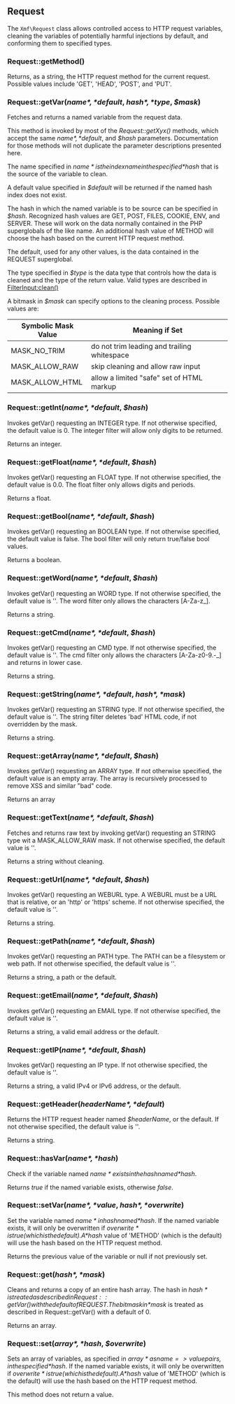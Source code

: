 ## Request

The `Xmf\Request` class allows controlled access to HTTP request variables, cleaning the variables
of potentially harmful injections by default, and conforming them to specified types.

### Request::getMethod()
Returns, as a string, the HTTP request method for the current request. Possible values include
'GET', 'HEAD', 'POST', and 'PUT'.

### Request::getVar(*$name*, *$default*, *$hash*, *$type*, *$mask*)
Fetches and returns a named variable from the request data.

This method is invoked by most of the *Request::getXyx()* methods, which accept the same *$name*,
*$default*, and *$hash* parameters. Documentation for those methods will not duplicate the parameter
descriptions presented here.

The name specified in *$name* is the index name in the specified *$hash* that is the source of the
variable to clean.

A default value specified in *$default* will be returned if the named hash index does not exist.

The hash in which the named variable is to be source can be specified in *$hash*.
Recognized hash values are GET, POST, FILES, COOKIE, ENV, and SERVER. These will work on the data normally
contained in the PHP superglobals of the like name. An additional hash value of METHOD will choose the hash
based on the current HTTP request method.

The default, used for any other values, is the data contained in the REQUEST superglobal.

The type specified in *$type* is the data type that controls how the data is cleaned and the type of the
return value. Valid types are described in [FilterInput:clean()](../filterinput/README.php)

A bitmask in *$mask* can specify options to the cleaning process. Possible values are:

| Symbolic Mask Value | Meaning if Set                              |
|---------------------|---------------------------------------------|
| MASK_NO_TRIM        | do not trim leading and trailing whitespace |
| MASK_ALLOW_RAW      | skip cleaning and allow raw input           |
| MASK_ALLOW_HTML     | allow a limited "safe" set of HTML markup   |


### Request::getInt(*$name*, *$default*, *$hash*)

Invokes getVar() requesting an INTEGER type. If not otherwise specified, the default value is 0.
The integer filter will allow only digits to be returned.

Returns an integer.

### Request::getFloat(*$name*, *$default*, *$hash*)
Invokes getVar() requesting an FLOAT type. If not otherwise specified, the default value is 0.0.
The float filter only allows digits and periods.

Returns a float.

### Request::getBool(*$name*, *$default*, *$hash*)
Invokes getVar() requesting an BOOLEAN type. If not otherwise specified, the default value is false.
The bool filter will only return true/false bool values.

Returns a boolean.

### Request::getWord(*$name*, *$default*, *$hash*)
Invokes getVar() requesting an WORD type. If not otherwise specified, the default value is ''.
The word filter only allows the characters [A-Za-z_].

Returns a string.

### Request::getCmd(*$name*, *$default*, *$hash*)
Invokes getVar() requesting an CMD type. If not otherwise specified, the default value is ''.
The cmd filter only allows the characters [A-Za-z0-9.-_] and returns in lower case.

Returns a string.

### Request::getString(*$name*, *$default*, *$hash*, *$mask*)
Invokes getVar() requesting an STRING type. If not otherwise specified, the default value is ''.
The string filter deletes 'bad' HTML code, if not overridden by the mask.

Returns a string.

### Request::getArray(*$name*, *$default*, *$hash*)
Invokes getVar() requesting an ARRAY type. If not otherwise specified, the default value is an empty array.
The array is recursively processed to remove XSS and similar "bad" code.

Returns an array

### Request::getText(*$name*, *$default*, *$hash*)
Fetches and returns raw text by invoking getVar() requesting an STRING type wit a MASK_ALLOW_RAW mask.
If not otherwise specified, the default value is ''.

Returns a string without cleaning.

### Request::getUrl(*$name*, *$default*, *$hash*)
Invokes getVar() requesting an WEBURL type. A WEBURL must be a URL that is relative, or an 'http'
or 'https' scheme. If not otherwise specified, the default value is ''.

Returns a string.

### Request::getPath(*$name*, *$default*, *$hash*)
Invokes getVar() requesting an PATH type. The PATH can be a filesystem or web path.
If not otherwise specified, the default value is ''.

Returns a string, a path or the default.

### Request::getEmail(*$name*, *$default*, *$hash*)
Invokes getVar() requesting an EMAIL type. If not otherwise specified, the default value is ''.

Returns a string, a valid email address or the default.

### Request::getIP(*$name*, *$default*, *$hash*)
Invokes getVar() requesting an IP type. If not otherwise specified, the default value is ''.

Returns a string, a valid IPv4 or IPv6 address, or the default.

### Request::getHeader(*$headerName*, *$default*)
Returns the HTTP request header named *$headerName*, or the default.
If not otherwise specified, the default value is ''.

Returns a string.

### Request::hasVar(*$name*, *$hash*)
Check if the variable named *$name* exists in the hash named *$hash*.

Returns *true* if the named variable exists, otherwise *false*.

### Request::setVar(*$name*, *$value*, *$hash*, *$overwrite*)
Set the variable named *$name* in hash named *$hash*. If the named variable exists,
it will only be overwritten if *$overwrite* is true (which is the default).
A *$hash* value of 'METHOD' (which is the default) will use the hash based on the HTTP request method.

Returns the previous value of the variable or null if not previously set.

### Request::get(*$hash*, *$mask*)
Cleans and returns a copy of an entire hash array.
The hash in *$hash* is treated as described in Request::getVar() with the default of REQUEST.
The bitmask in *$mask* is treated as described in Request::getVar() with a default of 0.

Returns an array.

### Request::set(*$array*, *$hash*, *$overwrite*)

Sets an array of variables, as specified in *$array* as name=>value pairs, in the specified *$hash*.
If the named variable exists, it will only be overwritten if *$overwrite* is true (which is the default).
A *$hash* value of 'METHOD' (which is the default) will use the hash based on the HTTP request method.

This method does not return a value.
